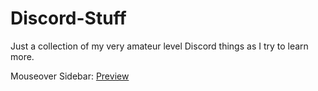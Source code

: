 # Discord-Stuff

Just a collection of my very amateur level Discord things as I try to learn more.

Mouseover Sidebar: [Preview](https://i.imgur.com/xVtIRu1.mp4)
